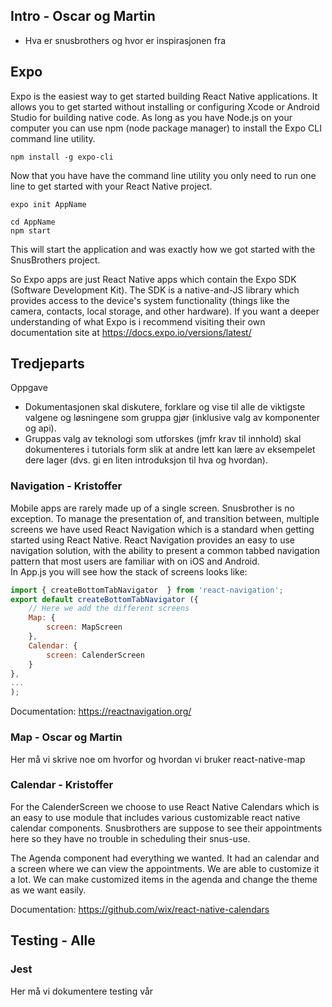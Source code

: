 ## Intro - Oscar og Martin
- Hva er snusbrothers og hvor er inspirasjonen fra





## Expo
Expo is the easiest way to get started building React Native applications. It
allows you to get started without installing or configuring Xcode or Android Studio 
for building native code. As long as you have Node.js on your computer you can use npm
(node package manager) to install the Expo CLI command line utility.

```
npm install -g expo-cli
```

Now that you have have the command line utility you only need to run one line to get
started with your React Native project.

```
expo init AppName

cd AppName
npm start
```
This will start the application and was exactly how we got started with the SnusBrothers
project. 

So Expo apps are just React Native apps which contain the Expo SDK (Software Development
Kit). The SDK is a native-and-JS library which provides access to the device's system functionality 
(things like the camera, contacts, local storage, and other hardware). If you want
a deeper understanding of what Expo is i recommend visiting their own documentation site at
https://docs.expo.io/versions/latest/



## Tredjeparts
Oppgave
- Dokumentasjonen skal diskutere, forklare og vise til alle de viktigste valgene og 
løsningene som gruppa gjør (inklusive valg av komponenter og api).
- Gruppas valg av teknologi som utforskes (jmfr krav til innhold) skal dokumenteres i 
tutorials form slik at andre lett kan lære av eksempelet dere lager (dvs. gi en liten 
introduksjon til hva og hvordan).







### Navigation - Kristoffer
Mobile apps are rarely made up of a single screen. Snusbrother is no
exception. To manage the presentation of, and transition between,
multiple screens we have used React Navigation which is a standard
when getting started using React Native. React Navigation provides
an easy to use navigation solution, with the ability to present a common
tabbed navigation pattern that most users are familiar with on iOS
and Android.   
In App.js you will see how the stack of screens looks like:

```javascript
import { createBottomTabNavigator  } from 'react-navigation';
export default createBottomTabNavigator ({
    // Here we add the different screens
    Map: {
        screen: MapScreen
    },
    Calendar: {
        screen: CalenderScreen
    }
},
...
);
```

Documentation: https://reactnavigation.org/








### Map - Oscar og Martin
Her må vi skrive noe om hvorfor og hvordan vi bruker react-native-map








### Calendar - Kristoffer
For the CalenderScreen we choose to use React Native Calendars 
which is an easy to use module that includes various customizable react 
native calendar components. Snusbrothers are suppose to see
their appointments here so they have no trouble in scheduling
their snus-use.   

The Agenda component had everything we wanted. It had an calendar and a screen where 
we can view the appointments. We are able to customize it a lot. We can make customized
items in the agenda and change the theme as we want easily.

Documentation: https://github.com/wix/react-native-calendars 









## Testing - Alle
### Jest
Her må vi dokumentere testing vår